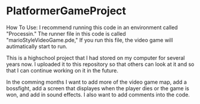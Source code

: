 # PlatformerGameProject
How To Use: I recommend running this code in an environment called "Processin." The runner file in this code is called "marioStyleVideoGame.pde," If you run this file, the video game will autimatically start to run.

This is a highschool project that I had stored on my computer for several years now. I uploaded it to this repository so that others can look at it and so that I can continue working on it in the future.

In the comming months I want to add more of the video game map, add a bossfight, add a screen that displayes when the player dies or the game is won, and add in sound effects. I also want to add comments into the code.
